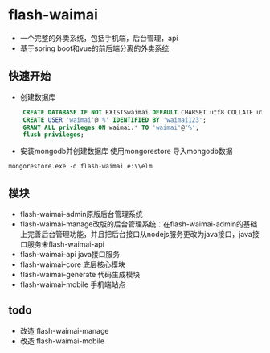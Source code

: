 # flash-waimai
- 一个完整的外卖系统，包括手机端，后台管理，api
- 基于spring boot和vue的前后端分离的外卖系统

## 快速开始
- 创建数据库
```sql
    CREATE DATABASE IF NOT EXISTSwaimai DEFAULT CHARSET utf8 COLLATE utf8_general_ci; 
    CREATE USER 'waimai'@'%' IDENTIFIED BY 'waimai123';
    GRANT ALL privileges ON waimai.* TO 'waimai'@'%';
    flush privileges;

```
- 安装mongodb并创建数据库
使用mongorestore  导入mongodb数据
```
mongorestore.exe -d flash-waimai e:\\elm
```
## 模块
- flash-waimai-admin原版后台管理系统
- flash-waimai-manage改版的后台管理系统：在flash-waimai-admin的基础上完善后台管理功能，并且把后台接口从nodejs服务更改为java接口，java接口服务未flash-waimai-api
- flash-waimai-api java接口服务
- flash-waimai-core 底层核心模块
- flash-waimai-generate 代码生成模块
- flash-waimai-mobile 手机端站点
## todo
- 改造 flash-waimai-manage 
- 改造 flash-waimai-mobile